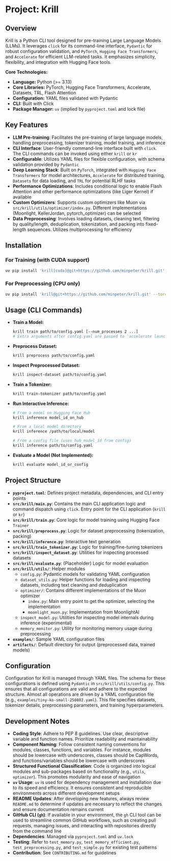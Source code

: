 # Project: Krill

## Overview
Krill is a Python CLI tool designed for pre-training Large Language Models (LLMs). It leverages `click` for its command-line interface, `Pydantic` for robust configuration validation, and `PyTorch`, `Hugging Face Transformers`, and `Accelerate` for efficient LLM-related tasks. It emphasizes simplicity, flexibility, and integration with Hugging Face tools.

**Core Technologies:**
*   **Language:** Python (>= 3.13)
*   **Core Libraries:** PyTorch, Hugging Face Transformers, Accelerate, Datasets, TRL, Flash Attention
*   **Configuration:** YAML files validated with Pydantic
*   **CLI:** Built with Click
*   **Package Manager:** `uv` (implied by `pyproject.toml` and lock file)

## Key Features
- **LLM Pre-training**: Facilitates the pre-training of large language models, handling preprocessing, tokenizer training, model training, and inference
- **CLI Interface**: User-friendly command-line interface built with `click`. The CLI commands can be invoked using either `krill` or `kr`
- **Configurable**: Utilizes YAML files for flexible configuration, with schema validation provided by `Pydantic`
- **Deep Learning Stack**: Built on `PyTorch`, integrated with `Hugging Face Transformers` for model architectures, `Accelerate` for distributed training, `Datasets` for data loading, and `TRL` for potential RLHF tasks
- **Performance Optimizations**: Includes conditional logic to enable Flash Attention and other performance optimizations (like Liger Kernel) if available
- **Custom Optimizers**: Supports custom optimizers like Muon via `src/krill/utils/optimizer/index.py`. Different implementations (Moonlight, KellerJordan, pytorch_optimizer) can be selected
- **Data Preprocessing**: Involves loading datasets, cleaning text, filtering by quality/length, deduplication, tokenization, and packing into fixed-length sequences. Utilizes multiprocessing for efficiency

## Installation

### For Training (with CUDA support)
```bash
uv pip install 'krill[cuda]@git+https://github.com/minpeter/krill.git' --torch-backend=cu128
```

### For Preprocessing (CPU only)
```bash
uv pip install 'krill@git+https://github.com/minpeter/krill.git' --torch-backend=cpu
```

## Usage (CLI Commands)

*   **Train a Model:**
    ```bash
    krill train path/to/config.yaml [--num_processes 2 ...]
    # Extra arguments after config.yaml are passed to 'accelerate launch'
    ```
*   **Preprocess Dataset:**
    ```bash
    krill preprocess path/to/config.yaml
    ```
*   **Inspect Preprocessed Dataset:**
    ```bash
    krill inspect-dataset path/to/config.yaml
    ```
*   **Train a Tokenizer:**
    ```bash
    krill train-tokenizer path/to/config.yaml
    ```
*   **Run Interactive Inference:**
    ```bash
    # From a model on Hugging Face Hub
    krill inference model_id_on_hub

    # From a local model directory
    krill inference /path/to/local/model

    # From a config file (uses hub_model_id from config)
    krill inference path/to/config.yaml
    ```
*   **Evaluate a Model (Not Implemented):**
    ```bash
    krill evaluate model_id_or_config
    ```

## Project Structure
*   **`pyproject.toml`**: Defines project metadata, dependencies, and CLI entry points
*   **`src/krill/main.py`**: Contains the main CLI application logic and command dispatch using `click`. Entry point for the CLI application (`krill` or `kr`)
*   **`src/krill/train.py`**: Core logic for model training using Hugging Face `Trainer`
*   **`src/krill/preprocess.py`**: Logic for dataset preprocessing (tokenization, packing)
*   **`src/krill/inference.py`**: Interactive text generation
*   **`src/krill/train_tokenizer.py`**: Logic for training/fine-tuning tokenizers
*   **`src/krill/inspect_dataset.py`**: Utilities for inspecting processed datasets
*   **`src/krill/evaluate.py`**: (Placeholder) Logic for model evaluation
*   **`src/krill/utils/`**: Helper modules
    *   `config.py`: Pydantic models for validating YAML configuration
    *   `dataset_utils.py`: Helper functions for loading and inspecting datasets, including text cleaning and deduplication
    *   `optimizer/`: Contains different implementations of the Muon optimizer
        *   `index.py`: Main entry point to get the optimizer, selecting the implementation
        *   `moonlight_muon.py`: Implementation from MoonlightAI
    *   `inspect_model.py`: Utilities for inspecting model internals during inference (experimental)
    *   `memory_monitor.py`: Utility for monitoring memory usage during preprocessing
*   **`examples/`**: Sample YAML configuration files
*   **`artifacts/`**: Default directory for output (preprocessed data, trained models)

## Configuration
Configuration for Krill is managed through YAML files. The schema for these configurations is defined using `Pydantic` in `src/krill/utils/config.py`. This ensures that all configurations are valid and adhere to the expected structure. Almost all operations are driven by a YAML configuration file (e.g., `examples/tiny-ko-small-250802.yaml`). This file specifies datasets, tokenizer details, preprocessing parameters, and training hyperparameters.

## Development Notes
- **Coding Style**: Adhere to PEP 8 guidelines. Use clear, descriptive variable and function names. Prioritize readability and maintainability
- **Component Naming**: Follow consistent naming conventions for modules, classes, functions, and variables. For instance, modules should be lowercase with underscores, classes should be CapWords, and functions/variables should be lowercase with underscores
- **Structured Functional Classification**: Code is organized into logical modules and sub-packages based on functionality (e.g., `utils`, `optimizer`). This promotes modularity and ease of navigation
- **`uv` Usage**: `uv` is used for dependency management and installation due to its speed and efficiency. It ensures consistent and reproducible environments across different development setups
- **README Updates**: After developing new features, always review `README.md` to determine if updates are necessary to reflect the changes and ensure documentation remains current
- **GitHub CLI (`gh`)**: If available in your environment, the `gh` CLI tool can be used to streamline common GitHub workflows, such as creating pull requests, managing issues, and interacting with repositories directly from the command line
- **Dependencies**: Managed via `pyproject.toml` and `uv.lock`
- **Testing**: Refer to `test_memory.py`, `test_memory_efficient.py`, `test_preprocessing.py`, and `test_simple.py` for existing test patterns
- **Contribution**: See `CONTRIBUTING.md` for guidelines
